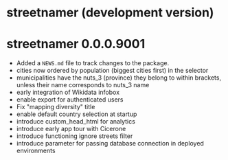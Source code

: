# streetnamer (development version)

# streetnamer 0.0.0.9001

* Added a `NEWS.md` file to track changes to the package.
* cities now ordered by population (biggest cities first) in the selector
* municipalities have the nuts_3 (province) they belong to within brackets, unless their name corresponds to nuts_3 name
* early integration of Wikidata infobox
* enable export for authenticated users
* Fix "mapping diversity" title
* enable default country selection at startup
* introduce custom_head_html for analytics
* introduce early app tour with Cicerone
* introduce functioning ignore streets filter
* introduce parameter for passing database connection in deployed environments
